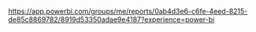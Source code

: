 https://app.powerbi.com/groups/me/reports/0ab4d3e6-c6fe-4eed-8215-de85c8869782/8919d53350adae9e4187?experience=power-bi
